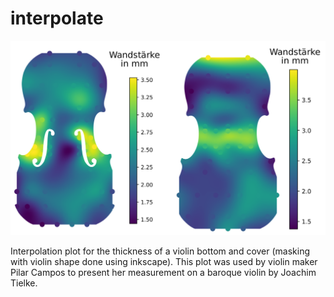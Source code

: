# interpolate

![finished images](https://raw.githubusercontent.com/suessspeise/interpolate/master/beide.png)

Interpolation plot for the thickness of a violin bottom and cover (masking with violin shape done using inkscape). This plot was used by violin maker Pilar Campos to present her measurement on a baroque violin by Joachim Tielke.
